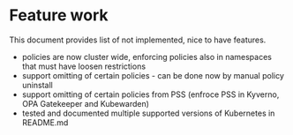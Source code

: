 # Feature work

This document provides list of not implemented, nice to have features.

- policies are now cluster wide, enforcing policies also in namespaces that must have loosen restrictions
- support omitting of certain policies - can be done now by manual policy uninstall
- support omitting of certain policies from PSS (enfroce PSS in Kyverno, OPA Gatekeeper and Kubewarden)
- tested and documented multiple supported versions of Kubernetes in README.md